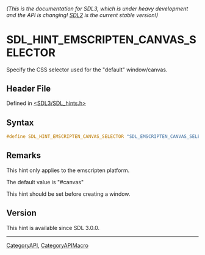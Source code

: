 ###### (This is the documentation for SDL3, which is under heavy development and the API is changing! [SDL2](https://wiki.libsdl.org/SDL2/) is the current stable version!)
# SDL_HINT_EMSCRIPTEN_CANVAS_SELECTOR

Specify the CSS selector used for the "default" window/canvas.

## Header File

Defined in [<SDL3/SDL_hints.h>](https://github.com/libsdl-org/SDL/blob/main/include/SDL3/SDL_hints.h)

## Syntax

```c
#define SDL_HINT_EMSCRIPTEN_CANVAS_SELECTOR "SDL_EMSCRIPTEN_CANVAS_SELECTOR"
```

## Remarks

This hint only applies to the emscripten platform.

The default value is "#canvas"

This hint should be set before creating a window.

## Version

This hint is available since SDL 3.0.0.

----
[CategoryAPI](CategoryAPI), [CategoryAPIMacro](CategoryAPIMacro)

